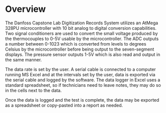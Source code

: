 # Overview

The Danfoss Capstone Lab Digitization Records System utilizes an AtMega 328PU microcontroller with 10 bit analog to digital conversion capabilities. Two signal conditioners are used to convert the small voltage produced by the thermocouples to 0-5V usable by the microcontroller. The ADC outputs a number between 0-1023 which is converted from levels to degrees Celsius by the microcontroller before being output to the seven-segment displays. The pressure sensor outputs 1-5V which is also read and output in the same manner.

The data rate is set by the user. A serial cable is connected to a computer running MS Excel and at the intervals set by the user, data is exported via the serial cable and logged by the software. The data logger in Excel uses a standard spreadsheet, so if technicians need to leave notes, they may do so in the cells next to the data.

Once the data is logged and the test is complete, the data may be exported as a spreadsheet or copy-pasted into a report as needed.
